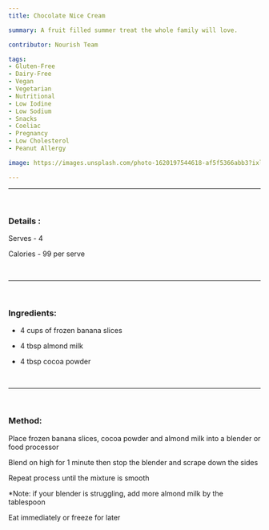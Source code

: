 ```yaml
---
title: Chocolate Nice Cream

summary: A fruit filled summer treat the whole family will love.

contributor: Nourish Team

tags:
- Gluten-Free
- Dairy-Free
- Vegan
- Vegetarian
- Nutritional
- Low Iodine
- Low Sodium
- Snacks
- Coeliac
- Pregnancy
- Low Cholesterol
- Peanut Allergy

image: https://images.unsplash.com/photo-1620197544618-af5f5366abb3?ixlib=rb-4.0.3&ixid=MnwxMjA3fDB8MHxwaG90by1wYWdlfHx8fGVufDB8fHx8&auto=format&fit=crop&w=1025&q=80

---
```

***

<br>

### Details :

Serves - 4

Calories - 99 per serve

<br>

***

<br>

### Ingredients:

* 4 cups of frozen banana slices

* 4 tbsp almond milk

* 4 tbsp cocoa powder

<br>

***

<br>

### Method:

Place frozen banana slices, cocoa powder and almond milk into a blender or food processor

Blend on high for 1 minute then stop the blender and scrape down the sides

Repeat process until the mixture is smooth

*Note: if your blender is struggling, add more almond milk by the tablespoon

Eat immediately or freeze for later